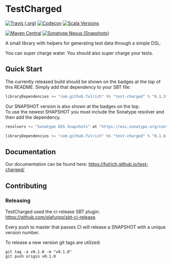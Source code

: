# TestCharged
[![Travis (.org)](https://img.shields.io/travis/fulrich/test-charged.svg?style=flat-square)](https://travis-ci.org/fulrich/test-charged)
[![Codecov](https://img.shields.io/codecov/c/github/fulrich/test-charged.svg?style=flat-square)](https://codecov.io/gh/fulrich/test-charged)
[![Scala Versions](https://img.shields.io/badge/scala-2.11%20%7C%202.12-blue.svg?style=flat-square)](https://github.com/fulrich/TestCharged/blob/455d73f549c5edd0d71d2d13748cd8c458483d20/build.sbt#L3)

[![Maven Central](https://img.shields.io/maven-central/v/com.github.fulrich/test-charged_2.12.svg?style=flat-square)](https://search.maven.org/artifact/com.github.fulrich/test-charged_2.12/0.1.5/jar)
[![Sonatype Nexus (Snapshots)](https://img.shields.io/nexus/s/https/oss.sonatype.org/com.github.fulrich/test-charged_2.12.svg?style=flat-square)](https://oss.sonatype.org/content/repositories/snapshots/com/github/fulrich/test-charged_2.12/)

A small library with helpers for generating test data through a simple DSL.

You can super charge water.  You should also super charge your tests.

## Quick Start
The currently released build should be shown on the badges at the top of this README.
Simply add that dependency to your SBT file:

```scala 
libraryDependencies += "com.github.fulrich" %% "test-charged" % "0.1.5"
```

Our SNAPSHOT version is also shown at the badges on the top.  
To use the newest SHAPSHOT you must include the Sonatype resolver and then add the dependency.

```scala
resolvers += "Sonatype OSS Snapshots" at "https://oss.sonatype.org/content/repositories/snapshots"

libraryDependencies += "com.github.fulrich" %% "test-charged" % "0.1.6-SNAPSHOT" % "test"
```

## Documentation
Our documentation can be found here: https://fulrich.github.io/test-charged/

## Contributing

### Releasing
TestCharged used the ci-release SBT plugin: https://github.com/olafurpg/sbt-ci-release.

Every push to master that passes CI will release a SNAPSHOT with a unique version number.

To release a new version git tags are utilized:
```
git tag -a v0.1.0 -m "v0.1.0"
git push origin v0.1.0
```

